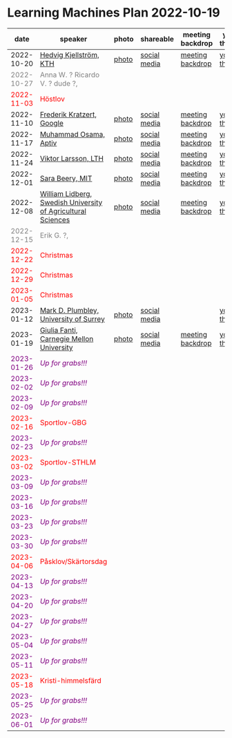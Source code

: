 # Learning Machines Plan 2022-10-19

| date | speaker                                   | photo | shareable | meeting backdrop | youtube thumbnail | comment        |
| ---- | ----------------------------------------- | ----- | ----- | ----- | ----- | -------------- |
|  2022-10-20  |  [Hedvig Kjellström, KTH](2022-10-20.md)  |  [photo](photo-hedvig-kjellstrom.jpg)  |  [social media ](social-media-hedvig-kjellstrom.png)  |  [meeting backdrop ](meeting-backdrop-hedvig-kjellstrom.png)  |  [youtube thumbnail ](youtube-thumbnail-hedvig-kjellstrom.png)  |  (confirmed)     |
| <span style="color:grey"> 2022-10-27 </span> | <span style="color:grey"> Anna W. ? Ricardo V. ? dude ?,  </span> | <span style="color:grey">  </span> | <span style="color:grey">  </span> | <span style="color:grey">  </span> | <span style="color:grey">  </span> | <span style="color:grey"> (not confirmed) </span> |
| <span style="color:red"> 2022-11-03 </span> | <span style="color:red"> Höstlov </span> | <span style="color:red">  </span> | <span style="color:red">  </span> | <span style="color:red">  </span> | <span style="color:red">  </span> | <span style="color:red"> (cancelled) </span> |
|  2022-11-10  |  [Frederik Kratzert, Google](2022-11-10.md)  |  [photo](photo-frederik-kratzert.jpg)  |  [social media ](social-media-frederik-kratzert.png)  |  [meeting backdrop ](meeting-backdrop-frederik-kratzert.png)  |  [youtube thumbnail ](youtube-thumbnail-frederik-kratzert.png)  |  (confirmed)     |
|  2022-11-17  |  [Muhammad Osama, Aptiv](2022-11-17.md)  |  [photo](photo-muhammad-osama.jpg)  |  [social media ](social-media-muhammad-osama.png)  |  [meeting backdrop ](meeting-backdrop-muhammad-osama.png)  |  [youtube thumbnail ](youtube-thumbnail-muhammad-osama.png)  |  (confirmed)     |
|  2022-11-24  |  [Viktor Larsson, LTH](2022-11-24.md)  |  [photo](photo-viktor-larsson.jpg)  |  [social media ](social-media-viktor-larsson.png)  |  [meeting backdrop ](meeting-backdrop-viktor-larsson.png)  |  [youtube thumbnail ](youtube-thumbnail-viktor-larsson.png)  |  (confirmed)     |
|  2022-12-01  |  [Sara Beery, MIT](2022-12-01.md)  |  [photo](photo-sara-beery.jpeg)  |  [social media ](social-media-sara-beery.png)  |  [meeting backdrop ](meeting-backdrop-sara-beery.png)  |  [youtube thumbnail ](youtube-thumbnail-sara-beery.png)  |  (confirmed)     |
|  2022-12-08  |  [William Lidberg, Swedish University of Agricultural Sciences](2022-12-08.md)  |  [photo](photo-william-lidberg.jpg)  |  [social media ](social-media-william-lidberg.png)  |  [meeting backdrop ](meeting-backdrop-william-lidberg.png)  |  [youtube thumbnail ](youtube-thumbnail-william-lidberg.png)  |  (confirmed)     |
| <span style="color:grey"> 2022-12-15 </span> | <span style="color:grey"> Erik G. ?,  </span> | <span style="color:grey">  </span> | <span style="color:grey">  </span> | <span style="color:grey">  </span> | <span style="color:grey">  </span> | <span style="color:grey"> (not confirmed) </span> |
| <span style="color:red"> 2022-12-22 </span> | <span style="color:red"> Christmas </span> | <span style="color:red">  </span> | <span style="color:red">  </span> | <span style="color:red">  </span> | <span style="color:red">  </span> | <span style="color:red"> (cancelled) </span> |
| <span style="color:red"> 2022-12-29 </span> | <span style="color:red"> Christmas </span> | <span style="color:red">  </span> | <span style="color:red">  </span> | <span style="color:red">  </span> | <span style="color:red">  </span> | <span style="color:red"> (cancelled) </span> |
| <span style="color:red"> 2023-01-05 </span> | <span style="color:red"> Christmas </span> | <span style="color:red">  </span> | <span style="color:red">  </span> | <span style="color:red">  </span> | <span style="color:red">  </span> | <span style="color:red"> (cancelled) </span> |
|  2023-01-12  |  [Mark D. Plumbley, University of Surrey](2023-01-12.md)  |  [photo](photo-mark-d.-plumbley.jpg)  |  [social media ](social-media-mark-d.-plumbley.png)  |    |  [youtube thumbnail ](youtube-thumbnail-mark-d.-plumbley.png)  |  (confirmed)     |
|  2023-01-19  |  [Giulia Fanti, Carnegie Mellon University](2023-01-19.md)  |  [photo](photo-giulia-fanti.jpg)  |  [social media ](social-media-giulia-fanti.png)  |  [meeting backdrop ](meeting-backdrop-giulia-fanti.png)  |  [youtube thumbnail ](youtube-thumbnail-giulia-fanti.png)  |  (confirmed)     |
| <span style="color:purple"> 2023-01-26 </span> | <span style="color:purple"> *Up for grabs!!!* </span> | <span style="color:purple">  </span> | <span style="color:purple">  </span> | <span style="color:purple">  </span> | <span style="color:purple">  </span> | <span style="color:purple"> (not confirmed) </span> |
| <span style="color:purple"> 2023-02-02 </span> | <span style="color:purple"> *Up for grabs!!!* </span> | <span style="color:purple">  </span> | <span style="color:purple">  </span> | <span style="color:purple">  </span> | <span style="color:purple">  </span> | <span style="color:purple"> (not confirmed) </span> |
| <span style="color:purple"> 2023-02-09 </span> | <span style="color:purple"> *Up for grabs!!!* </span> | <span style="color:purple">  </span> | <span style="color:purple">  </span> | <span style="color:purple">  </span> | <span style="color:purple">  </span> | <span style="color:purple"> (not confirmed) </span> |
| <span style="color:red"> 2023-02-16 </span> | <span style="color:red"> Sportlov-GBG </span> | <span style="color:red">  </span> | <span style="color:red">  </span> | <span style="color:red">  </span> | <span style="color:red">  </span> | <span style="color:red"> (cancelled) </span> |
| <span style="color:purple"> 2023-02-23 </span> | <span style="color:purple"> *Up for grabs!!!* </span> | <span style="color:purple">  </span> | <span style="color:purple">  </span> | <span style="color:purple">  </span> | <span style="color:purple">  </span> | <span style="color:purple"> (not confirmed) </span> |
| <span style="color:red"> 2023-03-02 </span> | <span style="color:red"> Sportlov-STHLM </span> | <span style="color:red">  </span> | <span style="color:red">  </span> | <span style="color:red">  </span> | <span style="color:red">  </span> | <span style="color:red"> (cancelled) </span> |
| <span style="color:purple"> 2023-03-09 </span> | <span style="color:purple"> *Up for grabs!!!* </span> | <span style="color:purple">  </span> | <span style="color:purple">  </span> | <span style="color:purple">  </span> | <span style="color:purple">  </span> | <span style="color:purple"> (not confirmed) </span> |
| <span style="color:purple"> 2023-03-16 </span> | <span style="color:purple"> *Up for grabs!!!* </span> | <span style="color:purple">  </span> | <span style="color:purple">  </span> | <span style="color:purple">  </span> | <span style="color:purple">  </span> | <span style="color:purple"> (not confirmed) </span> |
| <span style="color:purple"> 2023-03-23 </span> | <span style="color:purple"> *Up for grabs!!!* </span> | <span style="color:purple">  </span> | <span style="color:purple">  </span> | <span style="color:purple">  </span> | <span style="color:purple">  </span> | <span style="color:purple"> (not confirmed) </span> |
| <span style="color:purple"> 2023-03-30 </span> | <span style="color:purple"> *Up for grabs!!!* </span> | <span style="color:purple">  </span> | <span style="color:purple">  </span> | <span style="color:purple">  </span> | <span style="color:purple">  </span> | <span style="color:purple"> (not confirmed) </span> |
| <span style="color:red"> 2023-04-06 </span> | <span style="color:red"> Påsklov/Skärtorsdag </span> | <span style="color:red">  </span> | <span style="color:red">  </span> | <span style="color:red">  </span> | <span style="color:red">  </span> | <span style="color:red"> (cancelled) </span> |
| <span style="color:purple"> 2023-04-13 </span> | <span style="color:purple"> *Up for grabs!!!* </span> | <span style="color:purple">  </span> | <span style="color:purple">  </span> | <span style="color:purple">  </span> | <span style="color:purple">  </span> | <span style="color:purple"> (not confirmed) </span> |
| <span style="color:purple"> 2023-04-20 </span> | <span style="color:purple"> *Up for grabs!!!* </span> | <span style="color:purple">  </span> | <span style="color:purple">  </span> | <span style="color:purple">  </span> | <span style="color:purple">  </span> | <span style="color:purple"> (not confirmed) </span> |
| <span style="color:purple"> 2023-04-27 </span> | <span style="color:purple"> *Up for grabs!!!* </span> | <span style="color:purple">  </span> | <span style="color:purple">  </span> | <span style="color:purple">  </span> | <span style="color:purple">  </span> | <span style="color:purple"> (not confirmed) </span> |
| <span style="color:purple"> 2023-05-04 </span> | <span style="color:purple"> *Up for grabs!!!* </span> | <span style="color:purple">  </span> | <span style="color:purple">  </span> | <span style="color:purple">  </span> | <span style="color:purple">  </span> | <span style="color:purple"> (not confirmed) </span> |
| <span style="color:purple"> 2023-05-11 </span> | <span style="color:purple"> *Up for grabs!!!* </span> | <span style="color:purple">  </span> | <span style="color:purple">  </span> | <span style="color:purple">  </span> | <span style="color:purple">  </span> | <span style="color:purple"> (not confirmed) </span> |
| <span style="color:red"> 2023-05-18 </span> | <span style="color:red"> Kristi-himmelsfärd </span> | <span style="color:red">  </span> | <span style="color:red">  </span> | <span style="color:red">  </span> | <span style="color:red">  </span> | <span style="color:red"> (cancelled) </span> |
| <span style="color:purple"> 2023-05-25 </span> | <span style="color:purple"> *Up for grabs!!!* </span> | <span style="color:purple">  </span> | <span style="color:purple">  </span> | <span style="color:purple">  </span> | <span style="color:purple">  </span> | <span style="color:purple"> (not confirmed) </span> |
| <span style="color:purple"> 2023-06-01 </span> | <span style="color:purple"> *Up for grabs!!!* </span> | <span style="color:purple">  </span> | <span style="color:purple">  </span> | <span style="color:purple">  </span> | <span style="color:purple">  </span> | <span style="color:purple"> (not confirmed) </span> |
